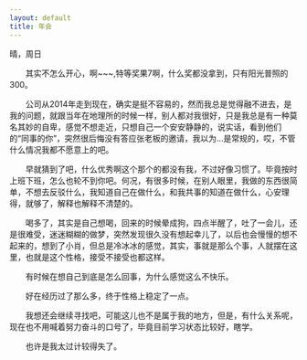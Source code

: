```yaml
---
layout: default
title: 年会
---
```


晴，周日

　　其实不怎么开心，啊~~~,特等奖果7啊，什么奖都没拿到，只有阳光普照的300。

　　公司从2014年走到现在，确实是挺不容易的，然而我总是觉得融不进去，是我的问题，就跟当年在地理所的时候一样，别人都对我很好，只是我总是有一种莫名其妙的自卑，感觉不想走近，只想自己一个安安静静的，说实话，看到他们的“同事的你”，突然很后悔没有答应张老板的邀请，我以为...是常规的，哎，不管什么情况我都不愿意上的吧。

　　早就猜到了吧，什么优秀啊这个那个的都没有我，不过好像习惯了。毕竟按时上班下班，怎么也轮不到你吧。何况，有很多时候，在别人眼里，我做的东西很简单，不想去反驳什么，我知道自己在做什么，和我共事的知道在做什么，心安理得，就够了，解释也解释不清楚的。

　　喝多了，其实是自己想喝，回来的时候晕成狗，四点半醒了，吐了一会儿，还是很难受，迷迷糊糊的做梦，突然发现很久没有想起幸儿了，以后也会慢慢的想不起来的，想到了小肖，但总是冷冰冰的感觉，其实，事就是那么个事，人就摆在这里，也就是这个性格，接受不接受也都这样。

　　有时候在想自己到底是怎么回事，为什么感觉这么不快乐。

　　好在经历过了那么多，终于性格上稳定了一点。

　　我想还会继续寻找吧，可能这儿也不是属于我的地方，但是，有什么关系呢，现在也不用喊着努力奋斗的口号了，毕竟目前学习状态比较好，瞎学。

　　也许是我太过计较得失了。